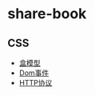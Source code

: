 # share-book
## CSS
* [盒模型](/share/CSS/盒模型.md)
* [Dom事件](/share/CSS/Dom事件.md)
* [HTTP协议](/share/CSS/HTTP协议.md)